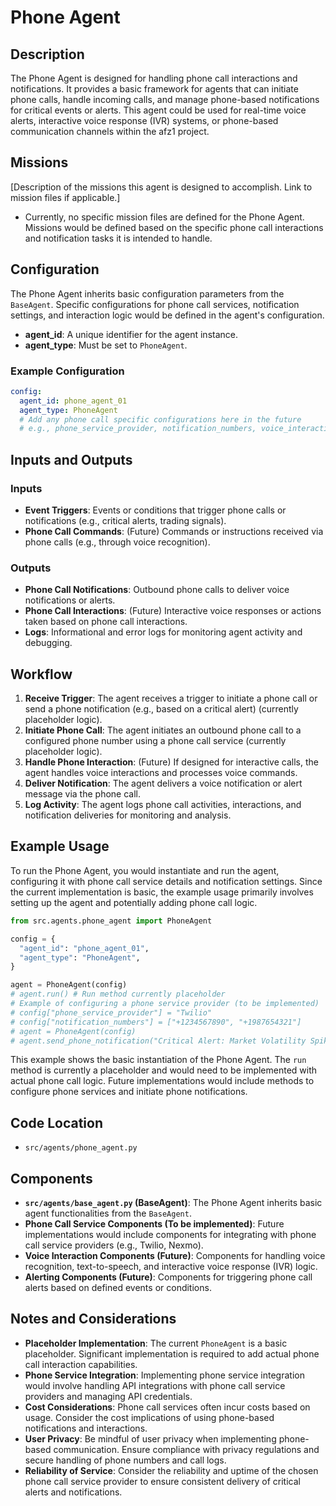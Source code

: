 # Phone Agent

## Description

The Phone Agent is designed for handling phone call interactions and notifications. It provides a basic framework for agents that can initiate phone calls, handle incoming calls, and manage phone-based notifications for critical events or alerts. This agent could be used for real-time voice alerts, interactive voice response (IVR) systems, or phone-based communication channels within the afz1 project.

## Missions

[Description of the missions this agent is designed to accomplish. Link to mission files if applicable.]
- Currently, no specific mission files are defined for the Phone Agent. Missions would be defined based on the specific phone call interactions and notification tasks it is intended to handle.

## Configuration

The Phone Agent inherits basic configuration parameters from the `BaseAgent`. Specific configurations for phone call services, notification settings, and interaction logic would be defined in the agent's configuration.

-   **agent_id**: A unique identifier for the agent instance.
-   **agent_type**: Must be set to `PhoneAgent`.

### Example Configuration

```yaml
config:
  agent_id: phone_agent_01
  agent_type: PhoneAgent
  # Add any phone call specific configurations here in the future
  # e.g., phone_service_provider, notification_numbers, voice_interaction_settings
```

## Inputs and Outputs

### Inputs

-   **Event Triggers**: Events or conditions that trigger phone calls or notifications (e.g., critical alerts, trading signals).
-   **Phone Call Commands**: (Future) Commands or instructions received via phone calls (e.g., through voice recognition).

### Outputs

-   **Phone Call Notifications**: Outbound phone calls to deliver voice notifications or alerts.
-   **Phone Call Interactions**: (Future) Interactive voice responses or actions taken based on phone call interactions.
-   **Logs**: Informational and error logs for monitoring agent activity and debugging.

## Workflow

1.  **Receive Trigger**: The agent receives a trigger to initiate a phone call or send a phone notification (e.g., based on a critical alert) (currently placeholder logic).
2.  **Initiate Phone Call**: The agent initiates an outbound phone call to a configured phone number using a phone call service (currently placeholder logic).
3.  **Handle Phone Interaction**: (Future) If designed for interactive calls, the agent handles voice interactions and processes voice commands.
4.  **Deliver Notification**: The agent delivers a voice notification or alert message via the phone call.
5.  **Log Activity**: The agent logs phone call activities, interactions, and notification deliveries for monitoring and analysis.

## Example Usage

To run the Phone Agent, you would instantiate and run the agent, configuring it with phone call service details and notification settings. Since the current implementation is basic, the example usage primarily involves setting up the agent and potentially adding phone call logic.

```python
from src.agents.phone_agent import PhoneAgent

config = {
  "agent_id": "phone_agent_01",
  "agent_type": "PhoneAgent",
}

agent = PhoneAgent(config)
# agent.run() # Run method currently placeholder
# Example of configuring a phone service provider (to be implemented)
# config["phone_service_provider"] = "Twilio"
# config["notification_numbers"] = ["+1234567890", "+1987654321"]
# agent = PhoneAgent(config)
# agent.send_phone_notification("Critical Alert: Market Volatility Spike") # Method to send phone notification (to be implemented)
```

This example shows the basic instantiation of the Phone Agent. The `run` method is currently a placeholder and would need to be implemented with actual phone call logic. Future implementations would include methods to configure phone services and initiate phone notifications.

## Code Location

-   `src/agents/phone_agent.py`

## Components

-   **`src/agents/base_agent.py` (BaseAgent)**: The Phone Agent inherits basic agent functionalities from the `BaseAgent`.
-   **Phone Call Service Components (To be implemented)**: Future implementations would include components for integrating with phone call service providers (e.g., Twilio, Nexmo).
-   **Voice Interaction Components (Future)**: Components for handling voice recognition, text-to-speech, and interactive voice response (IVR) logic.
-   **Alerting Components (Future)**: Components for triggering phone call alerts based on defined events or conditions.

## Notes and Considerations

-   **Placeholder Implementation**: The current `PhoneAgent` is a basic placeholder. Significant implementation is required to add actual phone call interaction capabilities.
-   **Phone Service Integration**:  Implementing phone service integration would involve handling API integrations with phone call service providers and managing API credentials.
-   **Cost Considerations**:  Phone call services often incur costs based on usage. Consider the cost implications of using phone-based notifications and interactions.
-   **User Privacy**:  Be mindful of user privacy when implementing phone-based communication. Ensure compliance with privacy regulations and secure handling of phone numbers and call logs.
-   **Reliability of Service**:  Consider the reliability and uptime of the chosen phone call service provider to ensure consistent delivery of critical alerts and notifications.